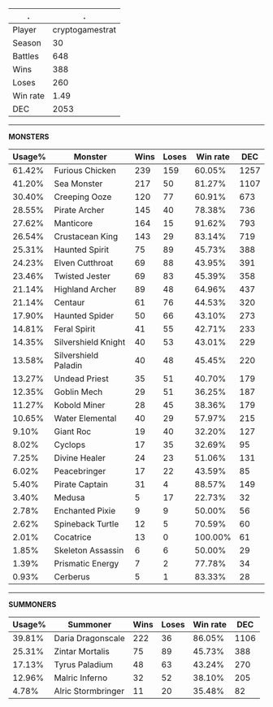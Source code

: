 .|.
|-|-
Player|cryptogamestrat
Season|30
Battles|648
Wins|388
Loses|260
Win rate|1.49
DEC|2053

---
**MONSTERS**

Usage%|Monster|Wins|Loses|Win rate|DEC|
-|-|-|-|-|-|
61.42%|Furious Chicken|239|159|60.05%|1257|
41.20%|Sea Monster|217|50|81.27%|1107|
30.40%|Creeping Ooze|120|77|60.91%|673|
28.55%|Pirate Archer|145|40|78.38%|736|
27.62%|Manticore|164|15|91.62%|793|
26.54%|Crustacean King|143|29|83.14%|719|
25.31%|Haunted Spirit|75|89|45.73%|388|
24.23%|Elven Cutthroat|69|88|43.95%|391|
23.46%|Twisted Jester|69|83|45.39%|358|
21.14%|Highland Archer|89|48|64.96%|437|
21.14%|Centaur|61|76|44.53%|320|
17.90%|Haunted Spider|50|66|43.10%|273|
14.81%|Feral Spirit|41|55|42.71%|233|
14.35%|Silvershield Knight|40|53|43.01%|229|
13.58%|Silvershield Paladin|40|48|45.45%|220|
13.27%|Undead Priest|35|51|40.70%|179|
12.35%|Goblin Mech|29|51|36.25%|187|
11.27%|Kobold Miner|28|45|38.36%|179|
10.65%|Water Elemental|40|29|57.97%|215|
9.10%|Giant Roc|19|40|32.20%|127|
8.02%|Cyclops|17|35|32.69%|95|
7.25%|Divine Healer|24|23|51.06%|131|
6.02%|Peacebringer|17|22|43.59%|85|
5.40%|Pirate Captain|31|4|88.57%|149|
3.40%|Medusa|5|17|22.73%|32|
2.78%|Enchanted Pixie|9|9|50.00%|56|
2.62%|Spineback Turtle|12|5|70.59%|60|
2.01%|Cocatrice|13|0|100.00%|61|
1.85%|Skeleton Assassin|6|6|50.00%|29|
1.39%|Prismatic Energy|7|2|77.78%|34|
0.93%|Cerberus|5|1|83.33%|28|

---
**SUMMONERS**

Usage%|Summoner|Wins|Loses|Win rate|DEC|
-|-|-|-|-|-|
39.81%|Daria Dragonscale|222|36|86.05%|1106|
25.31%|Zintar Mortalis|75|89|45.73%|388|
17.13%|Tyrus Paladium|48|63|43.24%|270|
12.96%|Malric Inferno|32|52|38.10%|205|
4.78%|Alric Stormbringer|11|20|35.48%|82|
